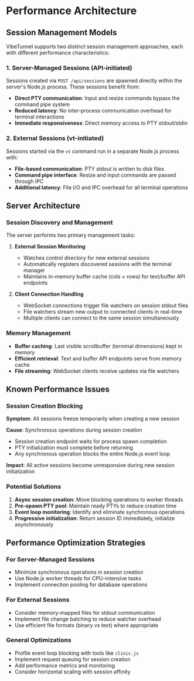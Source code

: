 # Performance Architecture

## Session Management Models

VibeTunnel supports two distinct session management approaches, each with different performance characteristics:

### 1. Server-Managed Sessions (API-initiated)

Sessions created via `POST /api/sessions` are spawned directly within the server's Node.js process. These sessions benefit from:

- **Direct PTY communication**: Input and resize commands bypass the command pipe system
- **Reduced latency**: No inter-process communication overhead for terminal interactions
- **Immediate responsiveness**: Direct memory access to PTY stdout/stdin

### 2. External Sessions (vt-initiated)

Sessions started via the `vt` command run in a separate Node.js process with:

- **File-based communication**: PTY stdout is written to disk files
- **Command pipe interface**: Resize and input commands are passed through IPC
- **Additional latency**: File I/O and IPC overhead for all terminal operations

## Server Architecture

### Session Discovery and Management

The server performs two primary management tasks:

1. **External Session Monitoring**
   - Watches control directory for new external sessions
   - Automatically registers discovered sessions with the terminal manager
   - Maintains in-memory buffer cache (cols × rows) for text/buffer API endpoints

2. **Client Connection Handling**
   - WebSocket connections trigger file watchers on session stdout files
   - File watchers stream new output to connected clients in real-time
   - Multiple clients can connect to the same session simultaneously

### Memory Management

- **Buffer caching**: Last visible scrollbuffer (terminal dimensions) kept in memory
- **Efficient retrieval**: Text and buffer API endpoints serve from memory cache
- **File streaming**: WebSocket clients receive updates via file watchers

## Known Performance Issues

### Session Creation Blocking

**Symptom**: All sessions freeze temporarily when creating a new session

**Cause**: Synchronous operations during session creation
- Session creation endpoint waits for process spawn completion
- PTY initialization must complete before returning
- Any synchronous operation blocks the entire Node.js event loop

**Impact**: All active sessions become unresponsive during new session initialization

### Potential Solutions

1. **Async session creation**: Move blocking operations to worker threads
2. **Pre-spawn PTY pool**: Maintain ready PTYs to reduce creation time
3. **Event loop monitoring**: Identify and eliminate synchronous operations
4. **Progressive initialization**: Return session ID immediately, initialize asynchronously

## Performance Optimization Strategies

### For Server-Managed Sessions
- Minimize synchronous operations in session creation
- Use Node.js worker threads for CPU-intensive tasks
- Implement connection pooling for database operations

### For External Sessions
- Consider memory-mapped files for stdout communication
- Implement file change batching to reduce watcher overhead
- Use efficient file formats (binary vs text) where appropriate

### General Optimizations
- Profile event loop blocking with tools like `clinic.js`
- Implement request queuing for session creation
- Add performance metrics and monitoring
- Consider horizontal scaling with session affinity